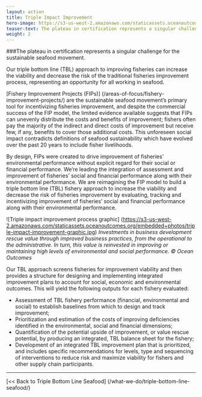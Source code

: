 ```yaml
---
layout: action
title: Triple Impact Improvement
hero-image: https://s3-us-west-2.amazonaws.com/staticassets.oceanoutcomes.org/hero+photos/conservation-international-O2-partnership-hero.jpg
teaser-text: The plateau in certification represents a singular challenge for the sustainable seafood movement. We are reimagining the improvement model to build a triple bottom line (TBL) fishery approach to increase the viability and decrease the risk of fisheries improvement by evaluating, tracking and incentivizing improvement of fisheries’ social and financial performance along with their environmental performance.
weight: 2
---
```


###The plateau in certification represents a singular challenge for the sustainable seafood movement. 

Our triple bottom line (TBL) approach to improving fisheries can increase the viability and decrease the risk of the traditional fisheries improvement process, representing an opportunity for all working in seafood.

[Fishery Improvement Projects (FIPs)] (/areas-of-focus/fishery-improvement-projects/) are the sustainable seafood movement’s primary tool for incentivizing fisheries improvement, and despite the commercial success of the FIP model, the limited evidence available suggests that FIPs can unevenly distribute the costs and benefits of improvement; fishers often pay the majority of the indirect and direct costs of improvement but receive few, if any, benefits to cover those additional costs. This unforeseen social impact contradicts definitions of seafood sustainability which have evolved over the past 20 years to include fisher livelihoods.

By design, FIPs were created to drive improvement of fisheries’ environmental performance without explicit regard for their social or financial performance. We’re leading the integration of assessment and improvement of fisheries’ social and financial performance along with their environmental performance. We are reimagining the FIP model to build a triple bottom line (TBL) fishery approach to increase the viability and decrease the risk of fisheries improvement by evaluating, tracking and incentivizing improvement of fisheries’ social and financial performance along with their environmental performance.

![Triple impact improvement process graphic]
(https://s3-us-west-2.amazonaws.com/staticassets.oceanoutcomes.org/embedded+photos/triple-impact-improvement-graphic.jpg)
*Investments in business development rescue value through improved business practices, from the operational to the administrative. In turn, this value is reinvested in improving or maintaining high levels of environmental and social performance. © Ocean Outcomes*

Our TBL approach screens fisheries for improvement viability and then provides a structure for designing and implementing integrated improvement plans to account for social, economic and environmental outcomes. This will yield the following outputs for each fishery evaluated:

  * Assessment of TBL fishery performance (financial, environmental and social) to establish baselines from which to design and track improvement;  
  * Prioritization and estimation of the costs of improving deficiencies identified in the environmental, social and financial dimensions;  
  * Quantification of the potential upside of improvement, or value rescue potential, by producing an integrated, TBL balance sheet for the fishery;  
  * Development of an integrated TBL improvement plan that is prioritized, and includes specific recommendations for levels, type and sequencing of interventions to reduce risk and maximize viability for fishers and other supply chain participants.

-----

[<< Back to Triple Bottom Line Seafood] (/what-we-do/triple-bottom-line-seafood/)
